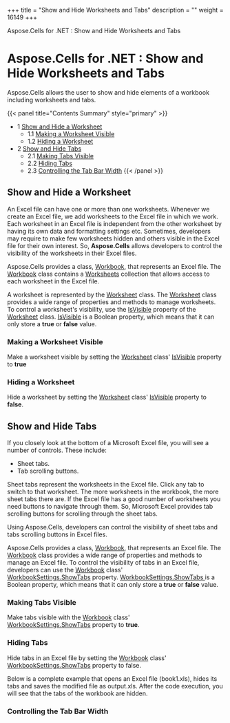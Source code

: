 +++
title = "Show and Hide Worksheets and Tabs" 
description = "" 
weight = 16149 
+++

Aspose.Cells for .NET : Show and Hide Worksheets and Tabs  

# Aspose.Cells for .NET : Show and Hide Worksheets and Tabs


Aspose.Cells allows the user to show and hide elements of a workbook including worksheets and tabs.

{{< panel title="Contents Summary" style="primary" >}}
*   1 [Show and Hide a Worksheet](#ShowandHideWorksheetsandTabs-ShowandHideaWorksheet)
    *   1.1 [Making a Worksheet Visible](#ShowandHideWorksheetsandTabs-MakingaWorksheetVisible)
    *   1.2 [Hiding a Worksheet](#ShowandHideWorksheetsandTabs-HidingaWorksheet)
*   2 [Show and Hide Tabs](#ShowandHideWorksheetsandTabs-ShowandHideTabs)
    *   2.1 [Making Tabs Visible](#ShowandHideWorksheetsandTabs-MakingTabsVisible)
    *   2.2 [Hiding Tabs](#ShowandHideWorksheetsandTabs-HidingTabs)
    *   2.3 [Controlling the Tab Bar Width](#ShowandHideWorksheetsandTabs-ControllingtheTabBarWidth)
{{< /panel >}}
 

## Show and Hide a Worksheet

An Excel file can have one or more than one worksheets. Whenever we create an Excel file, we add worksheets to the Excel file in which we work. Each worksheet in an Excel file is independent from the other worksheet by having its own data and formatting settings etc. Sometimes, developers may require to make few worksheets hidden and others visible in the Excel file for their own interest. So, **Aspose.Cells** allows developers to control the visibility of the worksheets in their Excel files.

Aspose.Cells provides a class, [Workbook](https://apireference.aspose.com/net/cells/aspose.cells/workbook), that represents an Excel file. The [Workbook](https://apireference.aspose.com/net/cells/aspose.cells/workbook) class contains a [Worksheets](https://apireference.aspose.com/net/cells/aspose.cells/workbook/properties/worksheets) collection that allows access to each worksheet in the Excel file.

A worksheet is represented by the [Worksheet](https://apireference.aspose.com/net/cells/aspose.cells/worksheet) class. The [Worksheet](https://apireference.aspose.com/net/cells/aspose.cells/worksheet) class provides a wide range of properties and methods to manage worksheets. To control a worksheet's visibility, use the [IsVisible](https://apireference.aspose.com/net/cells/aspose.cells/worksheet/properties/isvisible) property of the [Worksheet](https://apireference.aspose.com/net/cells/aspose.cells/worksheet) class. [IsVisible](https://apireference.aspose.com/net/cells/aspose.cells/worksheet/properties/isvisible) is a Boolean property, which means that it can only store a **true** or **false** value.

### Making a Worksheet Visible

Make a worksheet visible by setting the [Worksheet](https://apireference.aspose.com/net/cells/aspose.cells/worksheet) class' [IsVisible](https://apireference.aspose.com/net/cells/aspose.cells/worksheet/properties/isvisible) property to **true**

### Hiding a Worksheet

Hide a worksheet by setting the [Worksheet](https://apireference.aspose.com/net/cells/aspose.cells/worksheet) class' [IsVisible](https://apireference.aspose.com/net/cells/aspose.cells/worksheet/properties/isvisible) property to **false**.

## Show and Hide Tabs

If you closely look at the bottom of a Microsoft Excel file, you will see a number of controls. These include:

*   Sheet tabs.
*   Tab scrolling buttons.

Sheet tabs represent the worksheets in the Excel file. Click any tab to switch to that worksheet. The more worksheets in the workbook, the more sheet tabs there are. If the Excel file has a good number of worksheets you need buttons to navigate through them. So, Microsoft Excel provides tab scrolling buttons for scrolling through the sheet tabs.

Using Aspose.Cells, developers can control the visibility of sheet tabs and tabs scrolling buttons in Excel files.

Aspose.Cells provides a class, [Workbook](https://apireference.aspose.com/net/cells/aspose.cells/workbook), that represents an Excel file. The [Workbook](https://apireference.aspose.com/net/cells/aspose.cells/workbook) class provides a wide range of properties and methods to manage an Excel file. To control the visibility of tabs in an Excel file, developers can use the [Workbook](https://apireference.aspose.com/net/cells/aspose.cells/workbook) class' [WorkbookSettings.ShowTabs](https://apireference.aspose.com/net/cells/aspose.cells/workbooksettings/properties/showtabs) property. [WorkbookSettings.ShowTabs ](https://apireference.aspose.com/net/cells/aspose.cells/workbooksettings/properties/showtabs)is a Boolean property, which means that it can only store a **true** or **false** value.

### Making Tabs Visible

Make tabs visible with the [Workbook](https://apireference.aspose.com/net/cells/aspose.cells/workbook) class' [WorkbookSettings.ShowTabs](https://apireference.aspose.com/net/cells/aspose.cells/workbooksettings/properties/showtabs) property to **true**.

### Hiding Tabs

Hide tabs in an Excel file by setting the [Workbook](https://apireference.aspose.com/net/cells/aspose.cells/workbook) class' [WorkbookSettings.ShowTabs](https://apireference.aspose.com/net/cells/aspose.cells/workbooksettings/properties/showtabs) property to false.

Below is a complete example that opens an Excel file (book1.xls), hides its tabs and saves the modified file as output.xls. After the code execution, you will see that the tabs of the workbook are hidden.

### Controlling the Tab Bar Width

